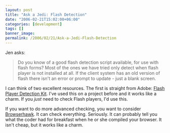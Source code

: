 ```yaml
---
layout: post
title: "Ask a Jedi: Flash Detection"
date: "2006-02-21T15:02:00+06:00"
categories: [development]
tags: []
banner_image: 
permalink: /2006/02/21/Ask-a-Jedi-Flash-Detection
---
```


Jen asks:

<blockquote>
Do you know of a good flash detection script available, for use with flash forms? Most of the ones we have tried only detect when flash player is not installed at all. If the client system has an old version of flash there isn't an error or prompt to update - just a blank screen.
</blockquote>

I can think of two excellent resources. The first is straight from Adobe: <a href="http://www.macromedia.com/software/flashplayer/download/detection_kit/">Flash Player Detection Kit</a>. I've used this on a project before and it works like a charm. If you <i>just</i> need to check Flash players, I'd use this.

If you want to do more advanced checking, you want to consider <a href="http://www.cyscape.com/Default.aspx?bhcp=1">Browserhawk</a>. It can check everything. Seriously. It can probably tell you what the coder had for breakfast when he or she compiled your browser. It isn't cheap, but it works like a charm.